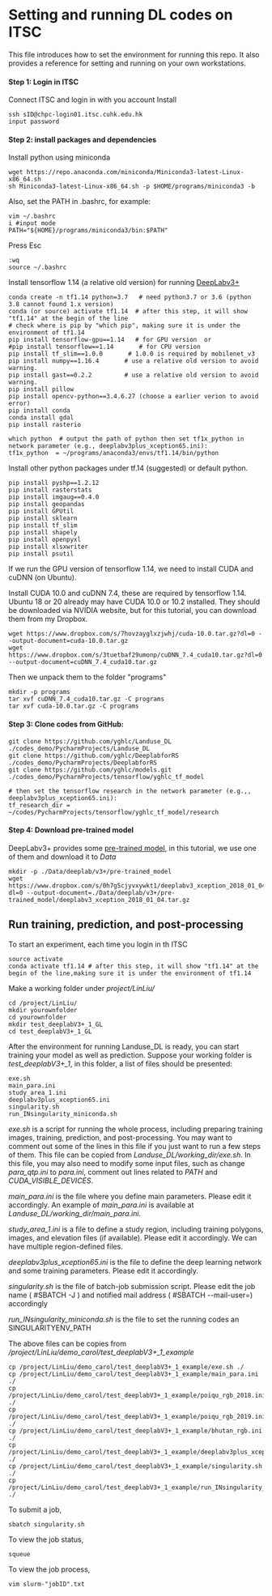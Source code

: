 # Setting and running DL codes on ITSC


This file introduces how to set the environment for running this repo.
It also provides a reference for setting and running on your own workstations.

#### Step 1: Login in ITSC

Connect ITSC and login in with you account Install 

    ssh sID@chpc-login01.itsc.cuhk.edu.hk
    input password
    
#### Step 2: install packages and dependencies

Install python using miniconda 

    wget https://repo.anaconda.com/miniconda/Miniconda3-latest-Linux-x86_64.sh
    sh Miniconda3-latest-Linux-x86_64.sh -p $HOME/programs/miniconda3 -b

Also, set the PATH in .bashrc, for example:

    vim ~/.bashrc
    i #input mode
    PATH="${HOME}/programs/miniconda3/bin:$PATH"

Press Esc
   
    :wq   
    source ~/.bashrc    
    
    
Install tensorflow 1.14 (a relative old version) for running [DeepLabv3+](https://github.com/tensorflow/models/tree/master/research/deeplab)
    
    conda create -n tf1.14 python=3.7   # need python3.7 or 3.6 (python 3.8 cannot found 1.x version)
    conda (or source) activate tf1.14  # after this step, it will show "tf1.14" at the begin of the line
    # check where is pip by "which pip", making sure it is under the environment of tf1.14
    pip install tensorflow-gpu==1.14   # for GPU version  or 
    #pip install tensorflow==1.14       # for CPU version
    pip install tf_slim==1.0.0       # 1.0.0 is required by mobilenet_v3
    pip install numpy==1.16.4       # use a relative old version to avoid warning.
    pip install gast==0.2.2         # use a relative old version to avoid warning.
    pip install pillow
    pip install opencv-python==3.4.6.27 (choose a earlier verion to avoid error)
    pip install conda
    conda install gdal
    pip install rasterio
    
    which python  # output the path of python then set tf1x_python in network parameter (e.g., deeplabv3plus_xception65.ini):
    tf1x_python  = ~/programs/anaconda3/envs/tf1.14/bin/python 

Install other python packages under tf.14 (suggested) or default python. <!-- The installation will run inside 
the container, so we need to submit a job for running singularity. -->
    
    pip install pyshp==1.2.12
    pip install rasterstats
    pip install imgaug==0.4.0
    pip install geopandas
    pip install GPUtil
    pip install sklearn
    pip install tf_slim
    pip install shapely
    pip install openpyxl
    pip install xlsxwriter
    pip install psutil


If we run the GPU version of tensorflow 1.14, we need to install CUDA and cuDNN (on Ubuntu). 

Install CUDA 10.0 and cuDNN 7.4, these are required by tensorflow 1.14. \
Ubuntu 18 or 20 already may have CUDA 10.0 or 10.2 installed.
They should be downloaded via NVIDIA website, but for this tutorial, you can download them
from my Dropbox. 
    
    wget https://www.dropbox.com/s/7hovzayglxzjwhj/cuda-10.0.tar.gz?dl=0 --output-document=cuda-10.0.tar.gz
    wget https://www.dropbox.com/s/3tuetbaf29umonp/cuDNN_7.4_cuda10.tar.gz?dl=0  --output-document=cuDNN_7.4_cuda10.tar.gz
Then we unpack them to the folder "programs"
 
    mkdir -p programs
    tar xvf cuDNN_7.4_cuda10.tar.gz -C programs
    tar xvf cuda-10.0.tar.gz -C programs


    


#### Step 3: Clone codes from GitHub:

    git clone https://github.com/yghlc/Landuse_DL ./codes_demo/PycharmProjects/Landuse_DL
    git clone https://github.com/yghlc/DeeplabforRS ./codes_demo/PycharmProjects/DeeplabforRS
    git clone https://github.com/yghlc/models.git ./codes_demo/PycharmProjects/tensorflow/yghlc_tf_model
    
    # then set the tensorflow research in the network parameter (e.g.,, deeplabv3plus_xception65.ini):
    tf_research_dir = ~/codes/PycharmProjects/tensorflow/yghlc_tf_model/research
    

#### Step 4: Download pre-trained model

DeepLabv3+ provides some [pre-trained model](https://github.com/tensorflow/models/blob/master/research/deeplab/g3doc/model_zoo.md), 
in this tutorial, we use one of them and download it to *Data*

    mkdir -p ./Data/deeplab/v3+/pre-trained_model
    wget https://www.dropbox.com/s/0h7g5cjyvxywkt1/deeplabv3_xception_2018_01_04.tar.gz?dl=0 --output-document=./Data/deeplab/v3+/pre-trained_model/deeplabv3_xception_2018_01_04.tar.gz

## Run training, prediction, and post-processing

To start an experiment, each time you login in th ITSC

    source activate
    conda activate tf1.14 # after this step, it will show "tf1.14" at the begin of the line,making sure it is under the environment of tf1.14
    
Make a working folder under *project/LinLiu/*

    cd /project/LinLiu/
    mkdir yourownfolder
    cd yourownfolder
    mkdir test_deeplabV3+_1_GL
    cd test_deeplabV3+_1_GL
    
After the environment for running Landuse_DL is ready, you can start training your model as well as prediction. 
Suppose your working folder is *test_deeplabV3+_1*, in this folder, a list of files should be presented:
    
    exe.sh
    main_para.ini
    study_area_1.ini
    deeplabv3plus_xception65.ini
    singularity.sh
    run_INsingularity_miniconda.sh

*exe.sh* is a script for running the whole process, including preparing training images, 
training, prediction, and post-processing. You may want to comment out some of the lines in this file 
if you just want to run a few steps of them. This file can be copied from *Landuse_DL/working_dir/exe.sh*.
In this file, you may also need to modify some input files, such as change *para_qtp.ini* to *para.ini*, 
comment out lines related to *PATH* and *CUDA_VISIBLE_DEVICES*. <!--, and the value of *gpu_num*. -->


*main_para.ini* is the file where you define main parameters. Please edit it accordingly. 
An example of *main_para.ini* is available at *Landuse_DL/working_dir/main_para.ini*.

*study_area_1.ini* is a file to define a study region, including training polygons, images, 
and elevation files (if available). Please edit it accordingly. We can have multiple region-defined files. 

*deeplabv3plus_xception65.ini* is the file to define the deep learning network and some training parameters. 
Please edit it accordingly.

*singularity.sh* is the file of batch-job submission script.
Please edit the job name ( #SBATCH -J ) and notified mail address ( #SBATCH --mail-user=) accordingly

*run_INsingularity_miniconda.sh* is the file to set the running codes an SINGULARITYENV_PATH 

The above files can be copies from */project/LinLiu/demo_carol/test_deeplabV3+_1_example* 

    cp /project/LinLiu/demo_carol/test_deeplabV3+_1_example/exe.sh ./
    cp /project/LinLiu/demo_carol/test_deeplabV3+_1_example/main_para.ini ./
    cp /project/LinLiu/demo_carol/test_deeplabV3+_1_example/poiqu_rgb_2018.ini ./
    cp /project/LinLiu/demo_carol/test_deeplabV3+_1_example/poiqu_rgb_2019.ini ./
    cp /project/LinLiu/demo_carol/test_deeplabV3+_1_example/bhutan_rgb.ini ./
    cp /project/LinLiu/demo_carol/test_deeplabV3+_1_example/deeplabv3plus_xception65.ini ./
    cp /project/LinLiu/demo_carol/test_deeplabV3+_1_example/singularity.sh ./
    cp /project/LinLiu/demo_carol/test_deeplabV3+_1_example/run_INsingularity_miniconda.sh ./



To submit a job,

    sbatch singularity.sh

To view the job status,

    squeue
    
To view the job process,

    vim slurm-"jobID".txt


    
    





